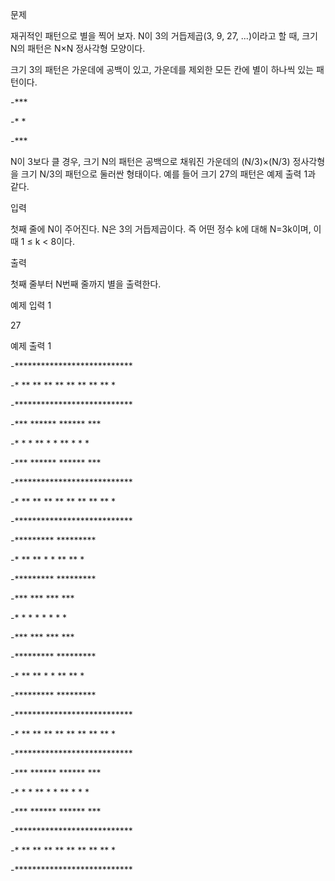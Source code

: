 문제

재귀적인 패턴으로 별을 찍어 보자. N이 3의 거듭제곱(3, 9, 27, ...)이라고 할 때, 크기 N의 패턴은 N×N 정사각형 모양이다.

크기 3의 패턴은 가운데에 공백이 있고, 가운데를 제외한 모든 칸에 별이 하나씩 있는 패턴이다.

-***

-* *

-***

N이 3보다 클 경우, 크기 N의 패턴은 공백으로 채워진 가운데의 (N/3)×(N/3) 정사각형을 크기 N/3의 패턴으로 둘러싼 형태이다. 예를 들어 크기 27의 패턴은 예제 출력 1과 같다.

입력

첫째 줄에 N이 주어진다. N은 3의 거듭제곱이다. 즉 어떤 정수 k에 대해 N=3k이며, 이때 1 ≤ k < 8이다.

출력

첫째 줄부터 N번째 줄까지 별을 출력한다.

예제 입력 1

27

예제 출력 1

-***************************

-* ** ** ** ** ** ** ** ** *

-***************************

-***   ******   ******   ***

-* *   * ** *   * ** *   * *

-***   ******   ******   ***

-***************************

-* ** ** ** ** ** ** ** ** *

-***************************

-*********         *********

-* ** ** *         * ** ** *

-*********         *********

-***   ***         ***   ***

-* *   * *         * *   * *

-***   ***         ***   ***

-*********         *********

-* ** ** *         * ** ** *

-*********         *********

-***************************

-* ** ** ** ** ** ** ** ** *

-***************************

-***   ******   ******   ***

-* *   * ** *   * ** *   * *

-***   ******   ******   ***

-***************************

-* ** ** ** ** ** ** ** ** *

-***************************